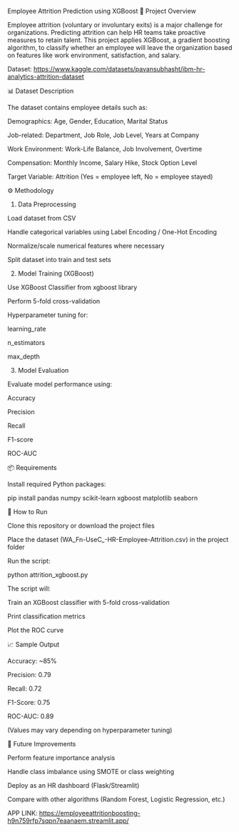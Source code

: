 Employee Attrition Prediction using XGBoost
📌 Project Overview

Employee attrition (voluntary or involuntary exits) is a major challenge for organizations. Predicting attrition can help HR teams take proactive measures to retain talent.
This project applies XGBoost, a gradient boosting algorithm, to classify whether an employee will leave the organization based on features like work environment, satisfaction, and salary.

Dataset:  https://www.kaggle.com/datasets/pavansubhasht/ibm-hr-analytics-attrition-dataset 

📊 Dataset Description

The dataset contains employee details such as:

Demographics: Age, Gender, Education, Marital Status

Job-related: Department, Job Role, Job Level, Years at Company

Work Environment: Work-Life Balance, Job Involvement, Overtime

Compensation: Monthly Income, Salary Hike, Stock Option Level

Target Variable: Attrition (Yes = employee left, No = employee stayed)

⚙️ Methodology
1. Data Preprocessing

Load dataset from CSV

Handle categorical variables using Label Encoding / One-Hot Encoding

Normalize/scale numerical features where necessary

Split dataset into train and test sets

2. Model Training (XGBoost)

Use XGBoost Classifier from xgboost library

Perform 5-fold cross-validation

Hyperparameter tuning for:

learning_rate

n_estimators

max_depth

3. Model Evaluation

Evaluate model performance using:

Accuracy

Precision

Recall

F1-score

ROC-AUC

📦 Requirements

Install required Python packages:

pip install pandas numpy scikit-learn xgboost matplotlib seaborn

🚀 How to Run

Clone this repository or download the project files

Place the dataset (WA_Fn-UseC_-HR-Employee-Attrition.csv) in the project folder

Run the script:

python attrition_xgboost.py


The script will:

Train an XGBoost classifier with 5-fold cross-validation

Print classification metrics

Plot the ROC curve

📈 Sample Output

Accuracy: ~85%

Precision: 0.79

Recall: 0.72

F1-Score: 0.75

ROC-AUC: 0.89

(Values may vary depending on hyperparameter tuning)

📌 Future Improvements

Perform feature importance analysis

Handle class imbalance using SMOTE or class weighting

Deploy as an HR dashboard (Flask/Streamlit)

Compare with other algorithms (Random Forest, Logistic Regression, etc.)


APP LINK: https://employeeattritionboosting-h9n759rfp7sqpn7eaanaem.streamlit.app/
